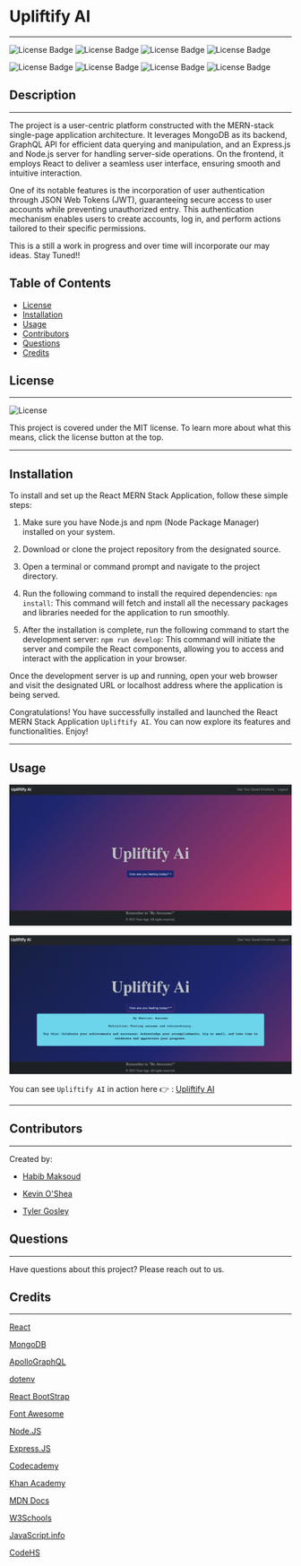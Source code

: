 # Upliftify AI

___

![License Badge](https://img.shields.io/badge/-MongoDB-47A248?logo=mongodb&style=flat&logoColor=white)
![License Badge](https://img.shields.io/badge/-Express-000000?logo=express&style=flat&logoColor=white)
![License Badge](https://img.shields.io/badge/-React-61DAFB?logo=react&syle=flat&logoColor=white)
![License Badge](https://img.shields.io/badge/-Node.js-339933?logo=node.js&style=flat&logoColor=white)

![License Badge](https://img.shields.io/badge/-GraphQL-E50695?logo=graphql&syle=flat&logoColor=white)
![License Badge](https://img.shields.io/badge/-.ENV-ECD53F?logo=.env&syle=flat&logoColor=white)
![License Badge](https://img.shields.io/badge/-Javascript-F7DF1E?logo=Javascript&syle=flat&logoColor=white)
![License Badge](https://img.shields.io/badge/-Heroku-430098?logo=heroku&style=flat&logoColor=white)

## Description

___

The project is a user-centric platform constructed with the MERN-stack single-page application architecture. It leverages MongoDB as its backend, GraphQL API for efficient data querying and manipulation, and an Express.js and Node.js server for handling server-side operations. On the frontend, it employs React to deliver a seamless user interface, ensuring smooth and intuitive interaction.

One of its notable features is the incorporation of user authentication through JSON Web Tokens (JWT), guaranteeing secure access to user accounts while preventing unauthorized entry. This authentication mechanism enables users to create accounts, log in, and perform actions tailored to their specific permissions.

This is a still a work in progress and over time will incorporate our may ideas.  Stay Tuned!!

## Table of Contents

* [License](#license)
* [Installation](#installation)
* [Usage](#usage)
* [Contributors](#contributors)
* [Questions](#questions)
* [Credits](#credits)

## License

___

![License](https://img.shields.io/badge/license-MIT-blue)

This project is covered under the MIT license. To learn more about what this means, click the license button at the top.

___

## Installation

To install and set up the React MERN Stack Application, follow these simple steps:

1. Make sure you have Node.js and npm (Node Package Manager) installed on your system.

1. Download or clone the project repository from the designated source.

1. Open a terminal or command prompt and navigate to the project directory.

1. Run the following command to install the required dependencies: `npm install`: This command will fetch and install all the necessary packages and libraries needed for the application to run smoothly.

1. After the installation is complete, run the following command to start the development server: `npm run develop`:
This command will initiate the server and compile the React components, allowing you to access and interact with the application in your browser.

Once the development server is up and running, open your web browser and visit the designated URL or localhost address where the application is being served.

Congratulations! You have successfully installed and launched the React MERN Stack Application `Upliftify AI`. You can now explore its features and functionalities. Enjoy!
___

## Usage

![Screenshot](./client/public/images/upliftify-ai-homepage-ss.png)

![Screenshot](./client/public/images/uplifity-ai-feelingAwesome-ss.png)

You can see `Upliftify AI` in action here 👉 : [Upliftify AI](https://young-fjord-87533.herokuapp.com/)

___

## Contributors

___

Created by:

* <a href="https://github.com/mynamebrogrammer"> Habib Maksoud </a>

* <a href="https://github.com/koshea1124"> Kevin O'Shea </a>    

* <a href="https://github.com/TyGosley"> Tyler Gosley</a>

## Questions

___

Have questions about this project?  Please reach out to us.

## Credits

___


[React](https://react.dev/)

[MongoDB](https://www.mongodb.com/)

[ApolloGraphQL](https://www.apollographql.com/docs/)

[dotenv](https://www.npmjs.com/package/dotenv)

[React BootStrap](https://react-bootstrap.github.io/)

[Font Awesome](https://fontawesome.com/icons)

[Node.JS](https://nodejs.org/en/docs)

[Express.JS](https://expressjs.com/en/guide/routing.html#express-router)

[Codecademy](https://www.codecademy.com/learn)

[Khan Academy](https://www.khanacademy.org/)

[MDN Docs](https://developer.mozilla.org/en-US/)

[W3Schools](https://www.w3schools.com/js/default.asp)

[JavaScript.info](https://javascript.info/)

[CodeHS](https://codehs.com/)